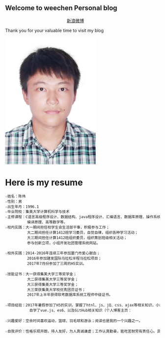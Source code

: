 ## Welcome to weechen Personal blog     
                                                    [新浪微博](http://weibo.com/weechen233 "weechen个人微博")

Thank you for your valuable time to visit my blog

![GitHub Logo](/白底彩照.JPG)

# Here is my resume

```markdown
☆姓名：陈伟                       
☆性别：男
☆出生年月：1996.1
☆毕业院校：集美大学计算机科学与技术
☆主修课程：C语言高级程序设计、数据结构、java程序设计、汇编语言、数据库原理、操作系统、算法设计、
          编译原理、高等数学等。
☆校内实践：大一期间担任校学生会生活部干事，积极参与工作；
          大二期间担任计算1412班学习委员，自觉自律，组织各种学习活动；
          大三期间担任计算1412班组织委员，组织策划班级相关活动；
          参与创新立项，小组开发社团管理系统网站。
          
☆校外实践：2014-2016年连续三年参加厦门市爱心献血；
          2016年参加建发国际马拉松半程马拉松项目；
          2017年7月份参加了三周的H5实训。
          
☆技能证书：大一获得集美大学三等奖学金；
          大二获得集美大学三等奖学金；
          大三获得集美大学三等奖学金；
          大三荣获集美大学校优秀团员证书；
          2017年上半年获得软考数据库系统工程师中级证书。

☆项目经验：2017年暑假参加了H5的实训，掌握了htnl、js、jQ、css、ajax等相关知识，小组形式完成了一            个web端和微信端的小游戏。（游戏名：水果老虎机                                                http://47.93.25.241/student/zzx9/tiger/login/login.html）；
           自学了vue.js、es6、以及GitHub相关知识（个人博客主页：                                        https://weechen233.github.io/）；
          
☆兴趣爱好：空余时间喜欢运动，篮球、羽毛球和游泳；阅读也是我的一个兴趣之一。

☆自我评价：性格乐观开朗，待人友好，为人真诚谦虚；工作认真勤奋，能吃苦耐劳有责任心。具有亲和力平易            近人，善于与人沟通。希望找到一个适合我的平台让我发挥自己的优势，能为贵公司创造价值的              同时提升自己。

```


